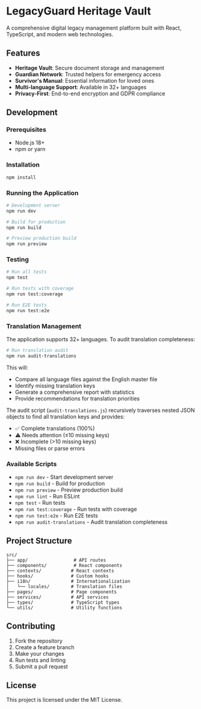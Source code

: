 # LegacyGuard Heritage Vault

A comprehensive digital legacy management platform built with React, TypeScript, and modern web technologies.

## Features

- **Heritage Vault**: Secure document storage and management
- **Guardian Network**: Trusted helpers for emergency access
- **Survivor's Manual**: Essential information for loved ones
- **Multi-language Support**: Available in 32+ languages
- **Privacy-First**: End-to-end encryption and GDPR compliance

## Development

### Prerequisites

- Node.js 18+ 
- npm or yarn

### Installation

```bash
npm install
```

### Running the Application

```bash
# Development server
npm run dev

# Build for production
npm run build

# Preview production build
npm run preview
```

### Testing

```bash
# Run all tests
npm test

# Run tests with coverage
npm run test:coverage

# Run E2E tests
npm run test:e2e
```

### Translation Management

The application supports 32+ languages. To audit translation completeness:

```bash
# Run translation audit
npm run audit-translations
```

This will:
- Compare all language files against the English master file
- Identify missing translation keys
- Generate a comprehensive report with statistics
- Provide recommendations for translation priorities

The audit script (`audit-translations.js`) recursively traverses nested JSON objects to find all translation keys and provides:
- ✅ Complete translations (100%)
- ⚠️ Needs attention (≤10 missing keys)
- ❌ Incomplete (>10 missing keys)
- Missing files or parse errors

### Available Scripts

- `npm run dev` - Start development server
- `npm run build` - Build for production
- `npm run preview` - Preview production build
- `npm run lint` - Run ESLint
- `npm test` - Run tests
- `npm run test:coverage` - Run tests with coverage
- `npm run test:e2e` - Run E2E tests
- `npm run audit-translations` - Audit translation completeness

## Project Structure

```
src/
├── app/                 # API routes
├── components/          # React components
├── contexts/           # React contexts
├── hooks/              # Custom hooks
├── i18n/               # Internationalization
│   └── locales/        # Translation files
├── pages/              # Page components
├── services/           # API services
├── types/              # TypeScript types
└── utils/              # Utility functions
```

## Contributing

1. Fork the repository
2. Create a feature branch
3. Make your changes
4. Run tests and linting
5. Submit a pull request

## License

This project is licensed under the MIT License.
